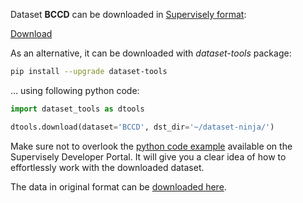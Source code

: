 Dataset **BCCD** can be downloaded in [Supervisely format](https://developer.supervisely.com/api-references/supervisely-annotation-json-format):

 [Download](https://assets.supervisely.com/remote/eyJsaW5rIjogInMzOi8vc3VwZXJ2aXNlbHktZGF0YXNldHMvMTE0N19CQ0NEL2JjY2QtRGF0YXNldE5pbmphLnRhciIsICJzaWciOiAicjd4RmdGb2RuMkdjamFRSXV0OStqU0pVWXBwc3NDSG1GT0pyZ3BJTzBMbz0ifQ==?response-content-disposition=attachment%3B%20filename%3D%22bccd-DatasetNinja.tar%22)

As an alternative, it can be downloaded with *dataset-tools* package:
``` bash
pip install --upgrade dataset-tools
```

... using following python code:
``` python
import dataset_tools as dtools

dtools.download(dataset='BCCD', dst_dir='~/dataset-ninja/')
```
Make sure not to overlook the [python code example](https://developer.supervisely.com/getting-started/python-sdk-tutorials/iterate-over-a-local-project) available on the Supervisely Developer Portal. It will give you a clear idea of how to effortlessly work with the downloaded dataset.

The data in original format can be [downloaded here](https://github.com/Shenggan/BCCD_Dataset/archive/refs/tags/v1.0.zip).